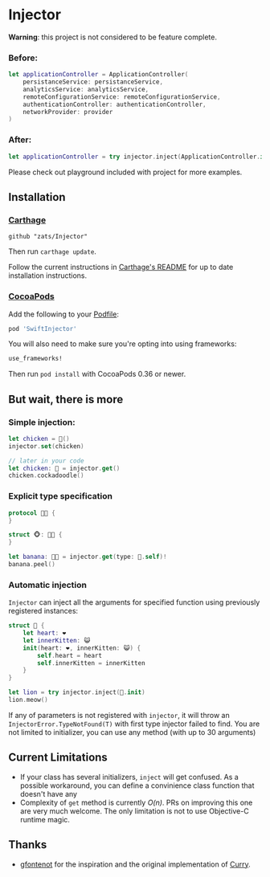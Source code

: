 # Injector

**Warning**: this project is not considered to be feature complete.

### Before:

```swift
let applicationController = ApplicationController(
	persistanceService: persistanceService,
	analyticsService: analyticsService,
	remoteConfigurationService: remoteConfigurationService,
	authenticationController: authenticationController,
	networkProvider: provider
)
```

### After:

```swift
let applicationController = try injector.inject(ApplicationController.init)
```

Please check out playground included with project for more examples.

## Installation ##

### [Carthage]

[Carthage]: https://github.com/Carthage/Carthage

```
github "zats/Injector"
```

Then run `carthage update`.

Follow the current instructions in [Carthage's README][carthage-installation]
for up to date installation instructions.

[carthage-installation]: https://github.com/Carthage/Carthage#adding-frameworks-to-an-application

### [CocoaPods]

[CocoaPods]: http://cocoapods.org

Add the following to your [Podfile](http://guides.cocoapods.org/using/the-podfile.html):

```ruby
pod 'SwiftInjector'
```

You will also need to make sure you're opting into using frameworks:

```ruby
use_frameworks!
```

Then run `pod install` with CocoaPods 0.36 or newer.

## But wait, there is more

### Simple injection:

```swift
let chicken = 🐔()
injector.set(chicken)

// later in your code
let chicken: 🐔 = injector.get()
chicken.cockadoodle()
```

### Explicit type specification

```swift
protocol 🍌💕 {
}

struct 🐵: 🍌💕 {
}

let banana: 🍌💕 = injector.get(type: 🐨.self)!
banana.peel()
```

### Automatic injection

`Injector` can inject all the arguments for specified function using previously registered instances:

```swift
struct 🦁 {
    let heart: ❤️
    let innerKitten: 😺
    init(heart: ❤️, innerKitten: 😺) {
        self.heart = heart
        self.innerKitten = innerKitten
    }
}

let lion = try injector.inject(🦁.init)
lion.meow()
```

If any of parameters is not registered with `injector`, it will throw an `InjectorError.TypeNotFound(T)` with first type injector failed to find. 
You are not limited to initializer, you can use any method (with up to 30 arguments)


## Current Limitations

* If your class has several initializers, `inject` will get confused. As a possible workaround, you can define a convinience class function that doesn't have any 
* Complexity of `get` method is currently *O(n)*. PRs on improving this one are very much welcome. The only limitation is not to use Objective-C runtime magic.

## Thanks

* [gfontenot](https://github.com/gfontenot) for the inspiration and the original implementation of [Curry](https://github.com/thoughtbot/Curry/).
